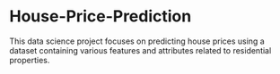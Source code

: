 # House-Price-Prediction
This data science project focuses on predicting house prices using a dataset containing various features and attributes related to residential properties.
